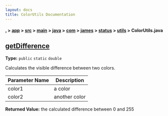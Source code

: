 ```yaml
---
layout: docs
title: ColorUtils Documentation
---
```

#### [.](./../../../../../../../../index) > [app](./../../../../../../../index) > [src](./../../../../../../index) > [main](./../../../../../index) > [java](./../../../../index) > [com](./../../../index) > [james](./../../index) > [status](./../index) > [utils](./index) > **ColorUtils.java**

## [getDifference](https://github.com/fennifith/Status/blob/master/app/src/main/java/com/james/status/utils/ColorUtils.java#L242)

**Type:** `public` `static` `double`

Calculates the visible difference between two colors. 





|Parameter Name|Description|
|-----|-----|
|color1|a color|
|color2|another color|


**Returned Value:** the calculated difference between 0 and 255  








